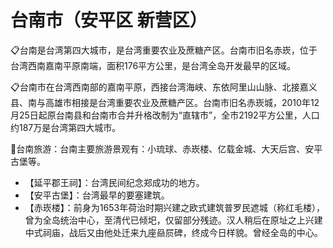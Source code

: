 # 台南市（安平区 新营区）
📋台南是台湾第四大城市，是台湾重要农业及蔗糖产区。台南市旧名赤崁，位于台湾西南嘉南平原南端，面积176平方公里，是台湾全岛开发最早的区域。   
  
📋台南市在台湾西南部的嘉南平原，西接台湾海峡、东依阿里山山脉、北接嘉义县、南与高雄市相接是台湾重要农业及蔗糖产区。台南市旧名赤崁城，2010年12月25日起原台南县和台南市合并升格改制为“直辖市”，全市2192平方公里，人口约187万是台湾第四大城市。   
  
🧭台南旅游：台南主要旅游景观有：小琉球、赤崁楼、亿载金城、大天后宫、安平古堡等。   
  
* 【延平郡王祠】：台湾民间纪念郑成功的地方。   
* 【安平古堡】：台湾最早的要塞建筑。   
* 【赤崁楼】：前身为1653年荷治时期兴建之欧式建筑普罗民遮城（称红毛楼），曾为全岛统治中心，至清代已倾圯，仅留部分残迹。汉人稍后在原址之上兴建中式祠庙，战后又由他处迁来九座赑屃碑，终成今日样貌。曾经全岛的中心。